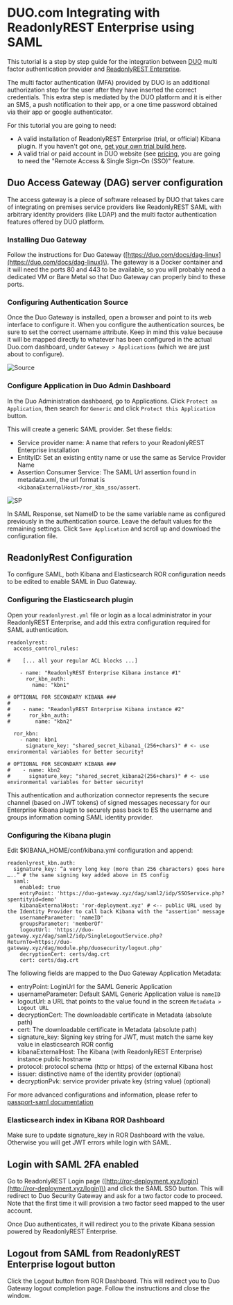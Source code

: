 # DUO.com Integrating with ReadonlyREST Enterprise using SAML 

This tutorial is a step by step guide for the integration between [DUO](https://duo.com) multi factor authentication provider and [ReadonlyREST Enterprise](https://readonlyrest.com/enterprise).

The multi factor authentication \(MFA\) provided by DUO is an additional authorization step for the user after they have inserted the correct credentials. This extra step is mediated by the DUO platform and it is either an SMS, a push notification to their app, or a one time password obtained via their app or google authenticator.

For this tutorial you are going to need:

* A valid installation of ReadonlyREST Enterprise \(trial, or official\) Kibana plugin. If you haven't got one, [get your own trial build here](https://readonlyrest.com/enterprise).
* A valid trial or paid account in DUO website \(see [pricing](https://duo.com/pricing), you are going to need the "Remote Access & Single Sign-On \(SSO\)" feature.

## Duo Access Gateway \(DAG\) server configuration

The access gateway is a piece of software released by DUO that takes care of integrating on premises service providers like ReadonlyREST SAML with arbitrary identity providers \(like LDAP\) and the multi factor authentication features offered by DUO platform.

### Installing Duo Gateway

Follow the instructions for Duo Gateway \([https://duo.com/docs/dag-linux](https://duo.com/docs/dag-linux)\). The gateway is a Docker container and it will need the ports 80 and 443 to be available, so you will probably need a dedicated VM or Bare Metal so that Duo Gateway can properly bind to these ports.

### Configuring Authentication Source

Once the Duo Gateway is installed, open a browser and point to its web interface to configure it. When you configure the authentication sources, be sure to set the correct username attribute. Keep in mind this value because it will be mapped directly to whatever has been configured in the actual Duo.com dashboard, under `Gateway > Applications` \(which we are just about to configure\).

![Source](.gitbook/assets/duo-dag-config.png)

### Configure Application in Duo Admin Dashboard

In the Duo Administration dashboard, go to Applications. Click `Protect an Application`, then search for `Generic` and click `Protect this Application` button.

This will create a generic SAML provider. Set these fields:

* Service provider name: A name that refers to your ReadonlyREST Enterprise  installation
* EntityID: Set an existing entity name or use the same as Service Provider Name
* Assertion Consumer Service: The SAML Url assertion found in metadata.xml, the url format is `<kibanaExternalHost>/ror_kbn_sso/assert`. 

![SP](.gitbook/assets/duo-saml-sp.png)

In SAML Response, set NameID to be the same variable name as configured previously in the authentication source. Leave the default values for the remaining settings. Click `Save Application` and scroll up and download the configuration file.

## ReadonlyRest Configuration

To configure SAML, both Kibana and Elasticsearch ROR configuration needs to be edited to enable SAML in Duo Gateway.

### Configuring the Elasticsearch plugin

Open your `readonlyrest.yml` file or login as a local administrator in your ReadonlyREST Enterprise, and add this extra configuration required for SAML authentication.

```text
readonlyrest:
  access_control_rules:

#    [... all your regular ACL blocks ...]

    - name: "ReadonlyREST Enterprise Kibana instance #1"
      ror_kbn_auth:
        name: "kbn1"

# OPTIONAL FOR SECONDARY KIBANA ###
#
#    - name: "ReadonlyREST Enterprise Kibana instance #2"
#      ror_kbn_auth:
#        name: "kbn2"

  ror_kbn:
    - name: kbn1
      signature_key: "shared_secret_kibana1_(256+chars)" # <- use environmental variables for better security!

# OPTIONAL FOR SECONDARY KIBANA ###
#    - name: kbn2
#      signature_key: "shared_secret_kibana2(256+chars)" # <- use environmental variables for better security!
```

This authentication and authorization connector represents the secure channel \(based on JWT tokens\) of signed messages necessary for our Enterprise Kibana plugin to securely pass back to ES the username and groups information coming SAML identity provider.

### Configuring the Kibana plugin

Edit $KIBANA\_HOME/conf/kibana.yml configuration and append:

```text
readonlyrest_kbn.auth:
  signature_key: “a very long key (more than 256 characters) goes here …..” # the same signing key added above in ES config
  saml:
    enabled: true
    entryPoint: 'https://duo-gateway.xyz/dag/saml2/idp/SSOService.php?spentityid=demo'
    kibanaExternalHost: 'ror-deployment.xyz' # <-- public URL used by the Identity Provider to call back Kibana with the "assertion" message
    usernameParameter: 'nameID'
    groupsParameter: 'memberOf'
    logoutUrl: 'https://duo-gateway.xyz/dag/saml2/idp/SingleLogoutService.php?ReturnTo=https://duo-gateway.xyz/dag/module.php/duosecurity/logout.php'
    decryptionCert: certs/dag.crt
    cert: certs/dag.crt
```

The following fields are mapped to the Duo Gateway Application Metadata:

* entryPoint: LoginUrl for the SAML Generic Application
* usernameParameter: Default SAML Generic Application value is `nameID`
* logoutUrl: a URL that points to the value found in the screen `Metadata > Logout URL`
* decryptionCert: The downloadable certificate in Metadata \(absolute path\)
* cert: The downloadable certificate in Metadata \(absolute path\)
* signature\_key: Signing key string for JWT, must match the same key value in elasticsearch ROR config
* kibanaExternalHost: The Kibana \(with ReadonlyREST Enterprise\) instance public hostname
* protocol: protocol schema \(http or https\) of the external Kibana host
* issuer: distinctive name of the identity provider \(optional\)
* decryptionPvk: service provider private key \(string value\) \(optional\)

For more advanced configurations and information, please refer to [passport-saml documentation](https://github.com/bergie/passport-saml)

### Elasticsearch index in Kibana ROR Dashboard

Make sure to update signature\_key in ROR Dashboard with the value. Otherwise you will get JWT errors while login with SAML.

## Login with SAML 2FA enabled

Go to ReadonlyREST Login page \([http://ror-deployment.xyz/login](http://ror-deployment.xyz/login)\) and click the SAML SSO button. This will redirect to Duo Security Gateway and ask for a two factor code to proceed. Note that the first time it will provision a two factor seed mapped to the user account.

Once Duo authenticates, it will redirect you to the private Kibana session powered by ReadonlyREST Enterprise.

## Logout from SAML from ReadonlyREST Enterprise logout button

Click the Logout button from ROR Dashboard. This will redirect you to Duo Gateway logout completion page. Follow the instructions and close the window.

